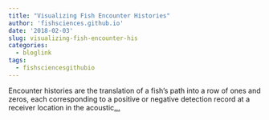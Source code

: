 ```yaml
---
title: "Visualizing Fish Encounter Histories"
author: 'fishsciences.github.io'
date: '2018-02-03'
slug: visualizing-fish-encounter-his
categories:
  - bloglink
tags:
  - fishsciencesgithubio
---
```


Encounter histories are the translation of a fish’s path into a row of ones and zeros, each corresponding to a positive or negative detection record at a receiver location in the acoustic[... <i class="fas fa-external-link-alt"></i>](https://fishsciences.github.io/post/visualizing-fish-encounter-histories/)

